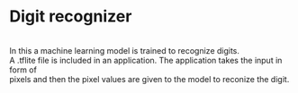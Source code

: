 <h1> Digit recognizer</h1> 
<br>
In this a machine learning model is trained to recognize digits.
<br>
A .tflite file is included in an application. The application takes the input in form of <br> 
pixels and then the pixel values are given to the model to reconize the digit.
